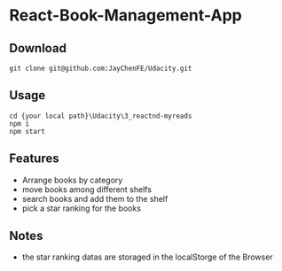 # React-Book-Management-App

## Download
```
git clone git@github.com:JayChenFE/Udacity.git
```

## Usage
```
cd {your local path}\Udacity\3_reactnd-myreads
npm i
npm start
```

## Features
 - Arrange books by category
 - move books among different shelfs
 - search books and add them to the shelf
 - pick a star ranking for the books
 
## Notes
- the star ranking datas are storaged in the localStorge of the Browser
